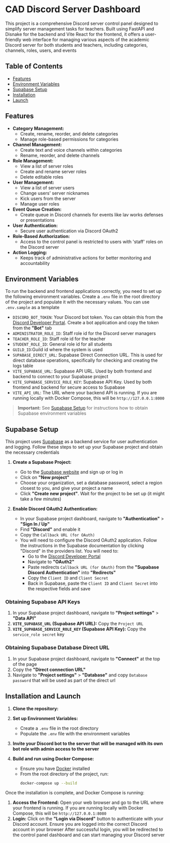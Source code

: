 # CAD Discord Server Dashboard

This project is a comprehensive Discord server control panel designed to simplify server management tasks for teachers. Built using FastAPI and Disnake for the backend and Vite React for the frontend, it offers a user-friendly web interface for managing various
aspects of the academic Discord server for both students and teachers, including categories, channels, roles, users, and events

## Table of Contents

- [Features](#features)
- [Environment Variables](#environment-variables)
- [Supabase Setup](#supabase-setup)
- [Installation](#installation)
- [Launch](#launch)

## Features

- **Category Management:**
    - Create, rename, reorder, and delete categories
    - Manage role-based permissions for categories
- **Channel Management:**
    - Create text and voice channels within categories
    - Rename, reorder, and delete channels
- **Role Management:**
    - View a list of server roles
    - Create and rename server roles
    - Delete editable roles
- **User Management:**
    - View a list of server users
    - Change users' server nicknames
    - Kick users from the server
    - Manage user roles
- **Event Queue Creation:**
    - Create queue in Discord channels for events like lav works defenses or presentations
- **User Authentication:**
    - Secure user authentication via Discord OAuth2
- **Role-Based Authorization:**
    - Access to the control panel is restricted to users with 'staff' roles on the Discord server
- **Action Logging:** 
    - Keeps track of administrative actions for better monitoring and accountability

## Environment Variables

To run the backend and frontend applications correctly, you need to set up the following environment variables. Create a
`.env` file in the root directory of the project and populate it with the necessary values. You can use `.env.sample` as
a template

- `DISCORD_BOT_TOKEN`: Your Discord bot token. You can obtain this from
  the [Discord Developer Portal](https://discord.com/developers/applications). Create a bot application and copy the
  token from the **"Bot"** tab
- `ADMINISTRATOR_ROLE_ID`: Staff role id for the Discord server managers
- `TEACHER_ROLE_ID`: Staff role id for the teacher
- `STUDENT_ROLE_ID`: General role id for all students
- `GUILD_ID`:Guild id where the system is used
- `SUPABASE_DIRECT_URL`: Supabase Direct Connection URL. This is used for direct database operations, specifically for
  checking and creating the logs table
- `VITE_SUPABASE_URL`: Supabase API URL. Used by both frontend and backend to connect to your Supabase project
- `VITE_SUPABASE_SERVICE_ROLE_KEY`: Supabase API Key. Used by both frontend and backend for secure access to
  Supabase
- `VITE_API_URL`: The URL where your backend API is running. If you are running locally with Docker Compose,
  this will be `http://127.0.0.1:8000`

> **Important:** See [Supabase Setup](#supabase-setup) for instructions how to obtain Supabase environment variables

## Supabase Setup

This project uses [Supabase](https://supabase.com/) as a backend service for user authentication and logging. Follow
these steps to set up your Supabase project and obtain the necessary credentials

1. **Create a Supabase Project:**
    - Go to the [Supabase website](https://supabase.com/) and sign up or log in
    - Click on **"New project"**
    - Choose your organization, set a database password, select a region closest to you, and give your project a name
    - Click **"Create new project"**. Wait for the project to be set up (it might take a few minutes)

2. **Enable Discord OAuth2 Authentication:**
    - In your Supabase project dashboard, navigate to **"Authentication"** > **"Sign In / Up"**
    - Find **"Discord"** and enable it
    - Copy the `Callback URL (for OAuth)`
    - You will need to configure the Discord OAuth2 application. Follow the instructions in the Supabase documentation
      by clicking "Discord" in the providers list. You will need to:
        - Go to the [Discord Developer Portal](https://discord.com/developers/applications)
        - Navigate to **"OAuth2"**
        - Paste redirects `Callback URL (for OAuth)` from the **"Supabase Discord Authentication"** into **"Redirects"**
        - Copy the `Client ID` and `Client Secret`
        - Back in Supabase, paste the `Client ID` and `Client Secret` into the respective fields and save

### Obtaining Supabase API Keys

1. In your Supabase project dashboard, navigate to **"Project settings"** > **"Data API"**
2. **`VITE_SUPABASE_URL` (Supabase API URL):** Copy the `Project URL`
3. **`VITE_SUPABASE_SERVICE_ROLE_KEY` (Supabase API Key):** Copy the `service_role secret` key

### Obtaining Supabase Database Direct URL

1. In your Supabase project dashboard, navigate to **"Connect"** at the top of the page
2. Copy the **"Direct connection URL"**
3. Navigate to **"Project settings"** > **"Database"** and copy `Database password` that will be used as part of the direct url

## Installation and Launch

1. **Clone the repository:**

2. **Set up Environment Variables:**
    - Create a `.env` file in the root directory
    - Populate the `.env` file with the environment variables

3. **Invite your Discord bot to the server that will be managed with its own bot role with admin access to the server**

4. **Build and run using Docker Compose:**
    - Ensure you have [Docker](https://www.docker.com/get-started/) installed
    - From the root directory of the project, run:
      ```bash
      docker-compose up --build
      ```

Once the installation is complete, and Docker Compose is running:

1. **Access the Frontend:** Open your web browser and go to the URL where your frontend is running. If you are running locally with Docker Compose,
  this will be `http://127.0.0.1:8080`
2. **Login:** Click on the **"Login via Discord"** button to authenticate with your Discord account. Ensure you are logged
   into the correct Discord account in your browser
   After successful login, you will be redirected to the control panel dashboard and can start managing your Discord
   server
